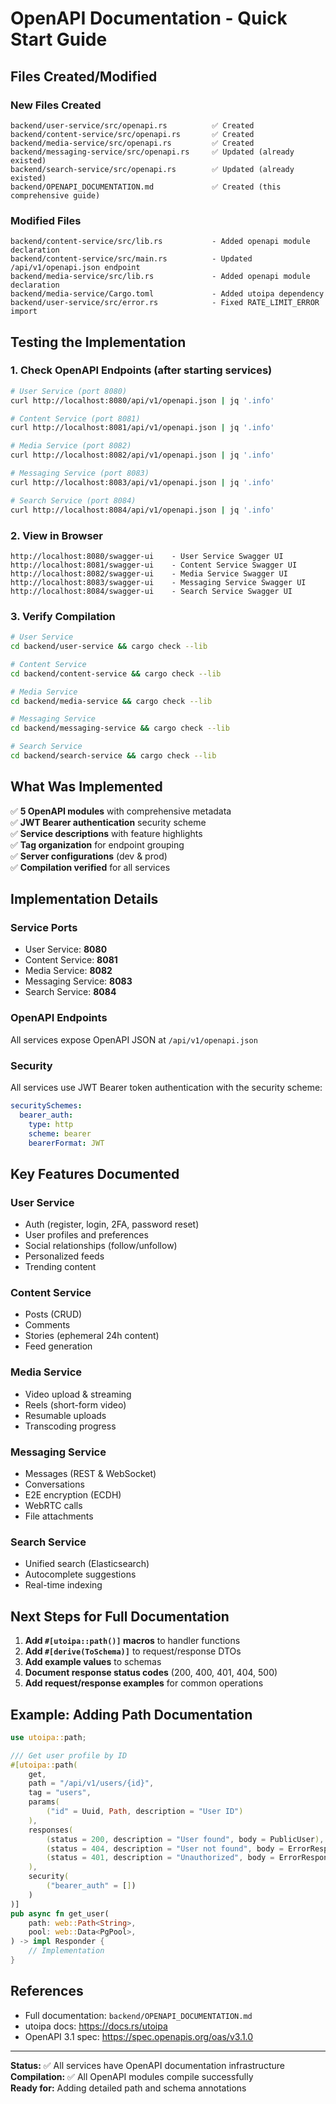# OpenAPI Documentation - Quick Start Guide

## Files Created/Modified

### New Files Created
```
backend/user-service/src/openapi.rs          ✅ Created
backend/content-service/src/openapi.rs       ✅ Created  
backend/media-service/src/openapi.rs         ✅ Created
backend/messaging-service/src/openapi.rs     ✅ Updated (already existed)
backend/search-service/src/openapi.rs        ✅ Updated (already existed)
backend/OPENAPI_DOCUMENTATION.md             ✅ Created (this comprehensive guide)
```

### Modified Files
```
backend/content-service/src/lib.rs           - Added openapi module declaration
backend/content-service/src/main.rs          - Updated /api/v1/openapi.json endpoint
backend/media-service/src/lib.rs             - Added openapi module declaration
backend/media-service/Cargo.toml             - Added utoipa dependency
backend/user-service/src/error.rs            - Fixed RATE_LIMIT_ERROR import
```

## Testing the Implementation

### 1. Check OpenAPI Endpoints (after starting services)

```bash
# User Service (port 8080)
curl http://localhost:8080/api/v1/openapi.json | jq '.info'

# Content Service (port 8081)
curl http://localhost:8081/api/v1/openapi.json | jq '.info'

# Media Service (port 8082)
curl http://localhost:8082/api/v1/openapi.json | jq '.info'

# Messaging Service (port 8083)
curl http://localhost:8083/api/v1/openapi.json | jq '.info'

# Search Service (port 8084)
curl http://localhost:8084/api/v1/openapi.json | jq '.info'
```

### 2. View in Browser

```
http://localhost:8080/swagger-ui    - User Service Swagger UI
http://localhost:8081/swagger-ui    - Content Service Swagger UI  
http://localhost:8082/swagger-ui    - Media Service Swagger UI
http://localhost:8083/swagger-ui    - Messaging Service Swagger UI
http://localhost:8084/swagger-ui    - Search Service Swagger UI
```

### 3. Verify Compilation

```bash
# User Service
cd backend/user-service && cargo check --lib

# Content Service
cd backend/content-service && cargo check --lib

# Media Service  
cd backend/media-service && cargo check --lib

# Messaging Service
cd backend/messaging-service && cargo check --lib

# Search Service
cd backend/search-service && cargo check --lib
```

## What Was Implemented

✅ **5 OpenAPI modules** with comprehensive metadata  
✅ **JWT Bearer authentication** security scheme  
✅ **Service descriptions** with feature highlights  
✅ **Tag organization** for endpoint grouping  
✅ **Server configurations** (dev & prod)  
✅ **Compilation verified** for all services  

## Implementation Details

### Service Ports
- User Service: **8080**
- Content Service: **8081**
- Media Service: **8082**
- Messaging Service: **8083**
- Search Service: **8084**

### OpenAPI Endpoints
All services expose OpenAPI JSON at `/api/v1/openapi.json`

### Security
All services use JWT Bearer token authentication with the security scheme:
```yaml
securitySchemes:
  bearer_auth:
    type: http
    scheme: bearer
    bearerFormat: JWT
```

## Key Features Documented

### User Service
- Auth (register, login, 2FA, password reset)
- User profiles and preferences
- Social relationships (follow/unfollow)
- Personalized feeds
- Trending content

### Content Service
- Posts (CRUD)
- Comments
- Stories (ephemeral 24h content)
- Feed generation

### Media Service
- Video upload & streaming
- Reels (short-form video)
- Resumable uploads
- Transcoding progress

### Messaging Service
- Messages (REST & WebSocket)
- Conversations
- E2E encryption (ECDH)
- WebRTC calls
- File attachments

### Search Service
- Unified search (Elasticsearch)
- Autocomplete suggestions
- Real-time indexing

## Next Steps for Full Documentation

1. **Add `#[utoipa::path()]` macros** to handler functions
2. **Add `#[derive(ToSchema)]`** to request/response DTOs
3. **Add example values** to schemas
4. **Document response status codes** (200, 400, 401, 404, 500)
5. **Add request/response examples** for common operations

## Example: Adding Path Documentation

```rust
use utoipa::path;

/// Get user profile by ID
#[utoipa::path(
    get,
    path = "/api/v1/users/{id}",
    tag = "users",
    params(
        ("id" = Uuid, Path, description = "User ID")
    ),
    responses(
        (status = 200, description = "User found", body = PublicUser),
        (status = 404, description = "User not found", body = ErrorResponse),
        (status = 401, description = "Unauthorized", body = ErrorResponse)
    ),
    security(
        ("bearer_auth" = [])
    )
)]
pub async fn get_user(
    path: web::Path<String>,
    pool: web::Data<PgPool>,
) -> impl Responder {
    // Implementation
}
```

## References

- Full documentation: `backend/OPENAPI_DOCUMENTATION.md`
- utoipa docs: https://docs.rs/utoipa
- OpenAPI 3.1 spec: https://spec.openapis.org/oas/v3.1.0

---

**Status:** ✅ All services have OpenAPI documentation infrastructure  
**Compilation:** ✅ All OpenAPI modules compile successfully  
**Ready for:** Adding detailed path and schema annotations
